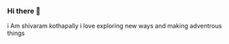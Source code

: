 ### Hi there 👋
 i Am shivaram kothapally 
 i love exploring new ways  and making adventrous things
 

